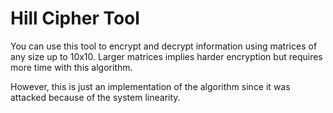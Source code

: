 # Hill Cipher Tool
You can use this tool to encrypt and decrypt information using matrices of any size up to 10x10. Larger matrices implies harder encryption but requires more time with this algorithm.

However, this is just an implementation of the algorithm since it was attacked because of the system linearity.
